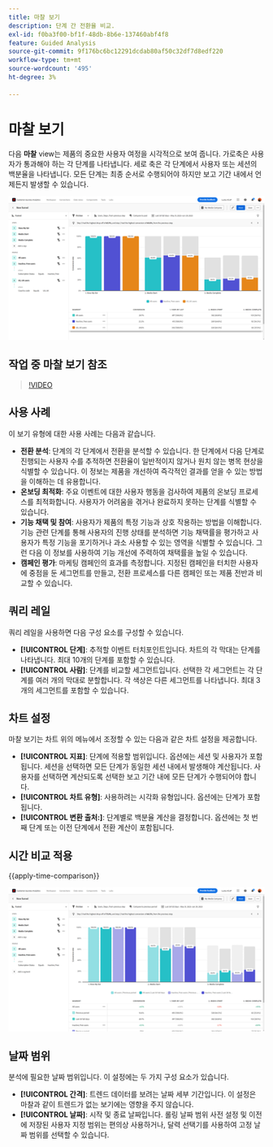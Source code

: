 ```yaml
---
title: 마찰 보기
description: 단계 간 전환율 비교.
exl-id: f0ba3f00-bf1f-48db-8b6e-137460abf4f8
feature: Guided Analysis
source-git-commit: 9f176bc6bc12291dcdab80af50c32df7d8edf220
workflow-type: tm+mt
source-wordcount: '495'
ht-degree: 3%

---
```


# 마찰 보기

다음 **마찰** view는 제품의 중요한 사용자 여정을 시각적으로 보여 줍니다. 가로축은 사용자가 통과해야 하는 각 단계를 나타냅니다. 세로 축은 각 단계에서 사용자 또는 세션의 백분율을 나타냅니다. 모든 단계는 최종 순서로 수행되어야 하지만 보고 기간 내에서 언제든지 발생할 수 있습니다.

![마찰](../assets/friction.png)

## 작업 중 마찰 보기 참조

>[!VIDEO](https://video.tv.adobe.com/v/3421663/?learn=on)

## 사용 사례

이 보기 유형에 대한 사용 사례는 다음과 같습니다.

* **전환 분석**: 단계의 각 단계에서 전환을 분석할 수 있습니다. 한 단계에서 다음 단계로 진행되는 사용자 수를 추적하면 전환율이 일반적이지 않거나 원치 않는 병목 현상을 식별할 수 있습니다. 이 정보는 제품을 개선하여 즉각적인 결과를 얻을 수 있는 방법을 이해하는 데 유용합니다.
* **온보딩 최적화**: 주요 이벤트에 대한 사용자 행동을 검사하여 제품의 온보딩 프로세스를 최적화합니다. 사용자가 어려움을 겪거나 완료하지 못하는 단계를 식별할 수 있습니다.
* **기능 채택 및 참여**: 사용자가 제품의 특정 기능과 상호 작용하는 방법을 이해합니다. 기능 관련 단계를 통해 사용자의 진행 상태를 분석하면 기능 채택률을 평가하고 사용자가 특정 기능을 포기하거나 과소 사용할 수 있는 영역을 식별할 수 있습니다. 그런 다음 이 정보를 사용하여 기능 개선에 주력하여 채택률을 높일 수 있습니다.
* **캠페인 평가**: 마케팅 캠페인의 효과를 측정합니다. 지정된 캠페인을 터치한 사용자에 중점을 둔 세그먼트를 만들고, 전환 프로세스를 다른 캠페인 또는 제품 전반과 비교할 수 있습니다.

## 쿼리 레일

쿼리 레일을 사용하면 다음 구성 요소를 구성할 수 있습니다.

* **[!UICONTROL 단계]**: 추적할 이벤트 터치포인트입니다. 차트의 각 막대는 단계를 나타냅니다. 최대 10개의 단계를 포함할 수 있습니다.
* **[!UICONTROL 사람]**: 단계를 비교할 세그먼트입니다. 선택한 각 세그먼트는 각 단계를 여러 개의 막대로 분할합니다. 각 색상은 다른 세그먼트를 나타냅니다. 최대 3개의 세그먼트를 포함할 수 있습니다.

## 차트 설정

마찰 보기는 차트 위의 메뉴에서 조정할 수 있는 다음과 같은 차트 설정을 제공합니다.

* **[!UICONTROL 지표]**: 단계에 적용할 범위입니다. 옵션에는 세션 및 사용자가 포함됩니다. 세션을 선택하면 모든 단계가 동일한 세션 내에서 발생해야 계산됩니다. 사용자를 선택하면 계산되도록 선택한 보고 기간 내에 모든 단계가 수행되어야 합니다.
* **[!UICONTROL 차트 유형]**: 사용하려는 시각화 유형입니다. 옵션에는 단계가 포함됩니다.
* **[!UICONTROL 변환 출처:]**: 단계별로 백분율 계산을 결정합니다. 옵션에는 첫 번째 단계 또는 이전 단계에서 전환 계산이 포함됩니다.

## 시간 비교 적용

{{apply-time-comparison}}

![마찰 시간 비교](../assets/friction-compare.png)

## 날짜 범위

분석에 필요한 날짜 범위입니다. 이 설정에는 두 가지 구성 요소가 있습니다.

* **[!UICONTROL 간격]**: 트렌드 데이터를 보려는 날짜 세부 기간입니다. 이 설정은 마찰과 같이 트렌드가 없는 보기에는 영향을 주지 않습니다.
* **[!UICONTROL 날짜]**: 시작 및 종료 날짜입니다. 롤링 날짜 범위 사전 설정 및 이전에 저장된 사용자 지정 범위는 편의상 사용하거나, 달력 선택기를 사용하여 고정 날짜 범위를 선택할 수 있습니다.
